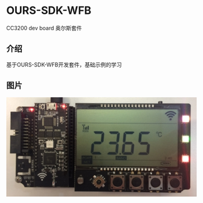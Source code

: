 # OURS-SDK-WFB
CC3200 dev board 奥尔斯套件
## 介绍
基于OURS-SDK-WFB开发套件，基础示例的学习
## 图片
![image](https://github.com/LCW0NJUPT/OURS-SDK-WFB/blob/c02a66f89934008d215d5af3c5f8402eea477b2e/hardware/0143.%E5%A5%A5%E5%B0%94%E6%96%AF%E5%A5%97%E4%BB%B6.jpg)
